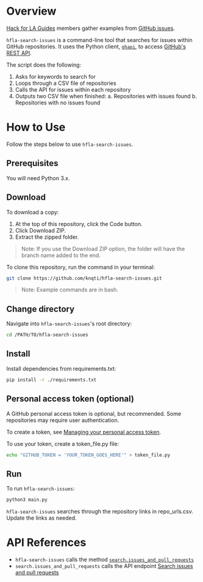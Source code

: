 # Overview

[Hack for LA Guides](https://github.com/hackforla/guides) members gather examples from [GitHub issues](https://github.com/hackforla/guides/wiki/Gathering-Examples-with-Github). 

`hfla-search-issues` is a command-line tool that searches for issues within GitHub repositories. It uses the Python client, [`ghapi`](https://ghapi.fast.ai/), to access [GitHub's REST API](https://docs.github.com/en/rest?apiVersion=2022-11-28). 

The script does the following:

1. Asks for keywords to search for
2. Loops through a CSV file of repositories
3. Calls the API for issues within each repository
4. Outputs two CSV file when finished: 
   a. Repositories with issues found
   b. Repositories with no issues found

# How to Use

Follow the steps below to use `hfla-search-issues`.

## Prerequisites

You will need Python 3.x.

## Download

To download a copy:

1. At the top of this repository, click the Code button.
2. Click Download ZIP.
3. Extract the zipped folder.

> Note: If you use the Download ZIP option, the folder will have the branch name added to the end.

To clone this repository, run the command in your terminal:

```bash
git clone https://github.com/knqti/hfla-search-issues.git
```

> Note: Example commands are in bash.

## Change directory 

Navigate into `hfla-search-issues`'s root directory:

```bash
cd /PATH/TO/hfla-search-issues
```

## Install

Install dependencies from requirements.txt:

```bash
pip install -r ./requirements.txt
```

## Personal access token (optional)

A GitHub personal access token is optional, but recommended. Some repositories may require user authentication.

To create a token, see [Managing your personal access token](https://docs.github.com/en/authentication/keeping-your-account-and-data-secure/managing-your-personal-access-tokens#about-personal-access-tokens).

To use your token, create a token_file.py file:

```bash
echo "GITHUB_TOKEN = 'YOUR_TOKEN_GOES_HERE'" > token_file.py
```

## Run

To run `hfla-search-issues`:

```bash
python3 main.py
```

`hfla-search-issues` searches through the repository links in repo_urls.csv. Update the links as needed.

# API References

- `hfla-search-issues` calls the method [`search.issues_and_pull_requests`](https://ghapi.fast.ai/fullapi.html)
- `search.issues_and_pull_requests` calls the API endpoint [Search issues and pull requests](https://docs.github.com/en/rest/search/search?apiVersion=2022-11-28#search-issues-and-pull-requests)

